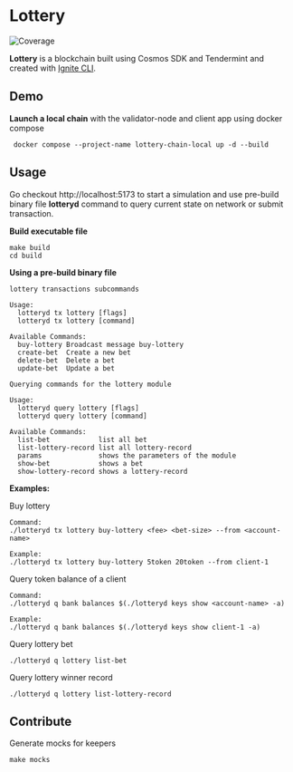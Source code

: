 # Lottery
![Coverage](https://img.shields.io/badge/Coverage-8.5%25-red)

**Lottery** is a blockchain built using Cosmos SDK and Tendermint and created with [Ignite CLI](https://ignite.com/cli).

## Demo

**Launch a local chain** with the validator-node and client app using docker compose

```
 docker compose --project-name lottery-chain-local up -d --build    
```

## Usage

Go checkout http://localhost:5173 to start a simulation and use pre-build binary file **lotteryd** command to query current state on network or submit transaction.

**Build executable file**
```
make build
cd build
```

**Using a pre-build binary file**
```
lottery transactions subcommands

Usage:
  lotteryd tx lottery [flags]
  lotteryd tx lottery [command]

Available Commands:
  buy-lottery Broadcast message buy-lottery
  create-bet  Create a new bet
  delete-bet  Delete a bet
  update-bet  Update a bet
```

```
Querying commands for the lottery module

Usage:
  lotteryd query lottery [flags]
  lotteryd query lottery [command]

Available Commands:
  list-bet            list all bet
  list-lottery-record list all lottery-record
  params              shows the parameters of the module
  show-bet            shows a bet
  show-lottery-record shows a lottery-record
```

**Examples:**

Buy lottery

```
Command:
./lotteryd tx lottery buy-lottery <fee> <bet-size> --from <account-name>

Example:
./lotteryd tx lottery buy-lottery 5token 20token --from client-1
```

Query token balance of a client

```
Command:
./lotteryd q bank balances $(./lotteryd keys show <account-name> -a)

Example:
./lotteryd q bank balances $(./lotteryd keys show client-1 -a)
```

Query lottery bet

```
./lotteryd q lottery list-bet
```

Query lottery winner record

```
./lotteryd q lottery list-lottery-record
```

## Contribute

Generate mocks for keepers

```
make mocks
```
